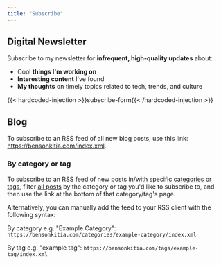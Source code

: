 ```yaml
---
title: "Subscribe"
---
```


## Digital Newsletter

Subscribe to my newsletter for **infrequent, high-quality updates** about:

- Cool **things I'm working on**
- **Interesting content** I've found
- **My thoughts** on timely topics related to tech, trends, and culture

{{< hardcoded-injection >}}subscribe-form{{< /hardcoded-injection >}}

## Blog

To subscribe to an RSS feed of all new blog posts, use this link: <https://bensonkitia.com/index.xml>.

### By category or tag

To subscribe to an RSS feed of new posts in/with specific [categories](/categories) or [tags](/tags), filter [all posts](/blog) by the category or tag you'd like to subscribe to, and then use the link at the bottom of that category/tag's page.

Alternatively, you can manually add the feed to your RSS client with the following syntax:

By category e.g. "Example Category": `https://bensonkitia.com/categories/example-category/index.xml`

By tag e.g. "example tag": `https://bensonkitia.com/tags/example-tag/index.xml`
